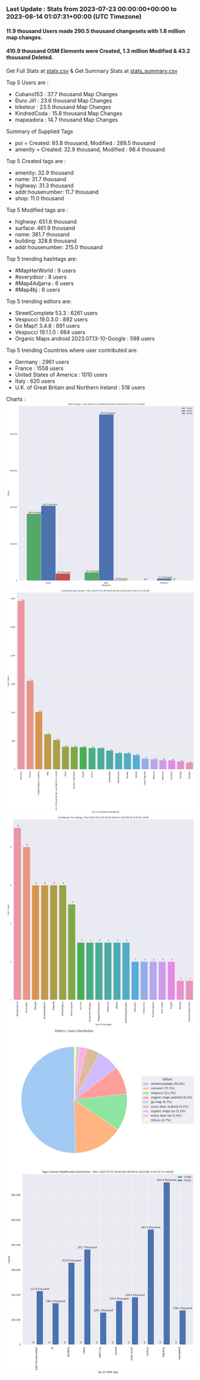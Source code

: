 ### Last Update : Stats from 2023-07-23 00:00:00+00:00 to 2023-08-14 01:07:31+00:00 (UTC Timezone)

#### 11.9 thousand Users made 290.5 thousand changesets with 1.8 million map changes.
#### 410.9 thousand OSM Elements were Created, 1.3 million Modified & 43.2 thousand Deleted.
Get Full Stats at [stats.csv](/stats/fieldmappers/Weekly/stats.csv)
 & Get Summary Stats at [stats_summary.csv](/stats/fieldmappers/Weekly/stats_summary.csv)

Top 5 Users are : 
- Cubano153 : 37.7 thousand Map Changes
- Đuro Jiří : 23.6 thousand Map Changes
- biketeur : 23.5 thousand Map Changes
- KindredCoda : 15.8 thousand Map Changes
- mapeadora : 14.7 thousand Map Changes

Summary of Supplied Tags
- poi = Created: 93.8 thousand, Modified : 289.5 thousand
- amenity = Created: 32.9 thousand, Modified : 98.4 thousand


Top 5 Created tags are :
- amenity: 32.9 thousand
- name: 31.7 thousand
- highway: 31.3 thousand
- addr:housenumber: 11.7 thousand
- shop: 11.0 thousand


Top 5 Modified tags are :
- highway: 651.6 thousand
- surface: 461.9 thousand
- name: 381.7 thousand
- building: 328.8 thousand
- addr:housenumber: 215.0 thousand


Top 5 trending hashtags are:
- #MapHerWorld : 9 users
- #everydoor : 8 users
- #Map4Adjarra : 6 users
- #Map4bj : 6 users


Top 5 trending editors are:
- StreetComplete 53.3 : 6261 users
- Vespucci 19.0.3.0 : 892 users
- Go Map!! 3.4.8 : 891 users
- Vespucci 19.1.1.0 : 664 users
- Organic Maps android 2023.07.13-10-Google : 598 users


Top 5 trending Countries where user contributed are:
- Germany : 2961 users
- France : 1558 users
- United States of America : 1010 users
- Italy : 620 users
- U.K. of Great Britain and Northern Ireland : 518 users


 Charts : 
![Alt text](./stats_osm_changes.png) 
![Alt text](./stats_users_per_country.png) 
![Alt text](./stats_users_per_hashtag.png) 
![Alt text](./stats_editors_pie_chart.png) 
![Alt text](./stats_tags.png) 
